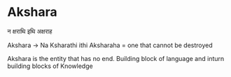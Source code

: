 # Akshara

न क्षराथि इथि अक्षराह

Akshara -> Na Ksharathi ithi Aksharaha = one that cannot be destroyed

Akshara is the entity that has no end. Building block of language and inturn building blocks of Knowledge
